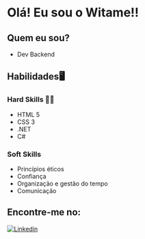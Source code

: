 # Olá! Eu sou o Witame!! 

## Quem eu sou?

- Dev Backend

## Habilidades🖥️

### Hard Skills 👨‍💻

- HTML 5
- CSS 3
- .NET
- C#

### Soft Skills

- Princípios éticos
- Confiança
- Organização e gestão do tempo
- Comunicação


## Encontre-me no:

[![Linkedin](https://img.shields.io/badge/LinkedIn-0077B5?style=for-the-badge&logo=linkedin&logoColor=white)](https://www.linkedin.com/in/witame-menezes/)
